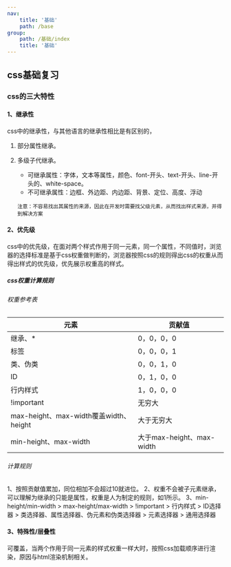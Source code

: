 ```yaml
---
nav:
    title: '基础'
    path: /base
group:
    path: /基础/index
    title: '基础'
---
```



## css基础复习

### css的三大特性

#### 1、继承性

css中的继承性，与其他语言的继承性相比是有区别的，

1. 部分属性继承。
2. 多级子代继承。

	
	- 可继承属性：字体，文本等属性，颜色、font-开头、text-开头、line-开头的、white-space。
	- 不可继承属性：边框、外边距、内边距、背景、定位、高度、浮动

	`注意：不容易找出其属性的来源，因此在开发时需要找父级元素，从而找出样式来源，并得到解决方案`

#### 2、优先级

css中的优先级，在面对两个样式作用于同一元素，同一个属性，不同值时，浏览器的选择标准是基于css权重做判断的，浏览器按照css的规则得出css的权重从而得出样式的优先级，优先展示权重高的样式。

##### css权重计算规则

###### 权重参考表

<table>
	<thead>
		  <tr>
		    <th>元素</th>
		    <th>贡献值</th>
		  </tr>
	</thead>
  <tr>
    <td>继承、*</td>
    <td>0，0，0，0</td>
  </tr>
  <tr>
    <td>标签</td>
    <td>0，0，0，1</td>
  </tr>
  <tr>
    <td>类、伪类</td>
    <td>0，0，1，0</td>
  </tr>
 <tr>
    <td>ID</td>
    <td>0，1，0，0</td>
  </tr>
 <tr>
    <td>行内样式</td>
    <td>1，0，0，0</td>
  </tr>
 <tr>
    <td>!important</td>
    <td>无穷大</td>
  </tr>
 <tr>
    <td>max-height、max-width覆盖width、height</td>
    <td>大于无穷大</td>
  </tr>
 <tr>
    <td>min-height、max-width</td>
    <td>大于max-height、max-width</td>
  </tr>
</table>

###### 计算规则

1、按照贡献值累加，同位相加不会超过10就进位。
2、权重不会被子元素继承，可以理解为继承的只能是属性，权重是人为制定的规则，如1所示。
3、min-height/min-width > max-height/max-width > !important > 行内样式 > ID选择器 > 类选择器、属性选择器、伪元素和伪类选择器 > 元素选择器 > 通用选择器

#### 3、特殊性/层叠性

可覆盖，当两个作用于同一元素的样式权重一样大时，按照css加载顺序进行渲染，原因与html渲染机制相关。
